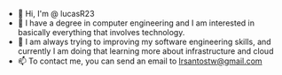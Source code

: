 - 👋 Hi, I'm @ lucasR23
- 👀 I have a degree in computer engineering and I am interested in basically everything that involves technology.
- 🌱 I am always trying to improving my software engineering skills, and currently I am doing that learning more about infrastructure and cloud
- 📫 To contact me, you can send an email to lrsantostw@gmail.com
